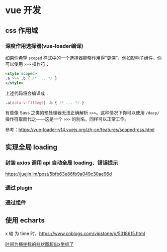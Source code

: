 # vue 开发

## css 作用域

### 深度作用选择器(vue-loader编译)

如果你希望 `scoped` 样式中的一个选择器能够作用得“更深”，例如影响子组件，你可以使用 `>>>` 操作符：

```html
<style scoped>
.a >>> .b { /* ... */ }
</style>
```

上述代码将会编译成：

```css
.a[data-v-f3f3eg9] .b { /* ... */ }
```

有些像 Sass 之类的预处理器无法正确解析 `>>>`。这种情况下你可以使用 `/deep/` 操作符取而代之——这是一个 `>>>` 的别名，同样可以正常工作。

参考：https://vue-loader-v14.vuejs.org/zh-cn/features/scoped-css.html

## 实现全局 loading

### 封装 axios 调用 api 自动全局 loading、错误提示

https://juejin.im/post/5bfb63e86fb9a049c30ae96d

### 通过 plugin

### 通过组件

## 使用 echarts

x 轴 为 time 时，https://www.cnblogs.com/vipstone/p/5318615.html

[时间为横坐标的柱状图超出x坐标了](https://github.com/apache/incubator-echarts/issues/5651)